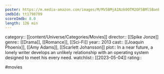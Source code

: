 ```yaml
---
poster: https://m.media-amazon.com/images/M/MV5BMjA1Nzk0OTM2OF5BMl5BanBnXkFtZTgwNjU2NjEwMDE@._V1_SX300.jpg
imdbId: tt1798709
scoreImdb: 8.0
length: 126 min
---
```


category:: [[content/Universe/Categories/Movies]]
director:: [[Spike Jonze]]
genre:: [[Drama]], [[Romance]], [[Sci-Fi]]
year:: 2013
cast:: [[Joaquin Phoenix]], [[Amy Adams]], [[Scarlett Johansson]]
plot:: In a near future, a lonely writer develops an unlikely relationship with an operating system designed to meet his every need.
watchlist:: [[2023-05-04]]
rating::

#movies 

